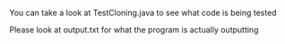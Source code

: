 You can take a look at TestCloning.java to see what code is being tested 

Please look at output.txt for what the program is actually outputting
